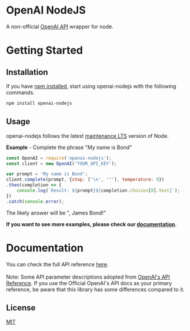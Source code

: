 # OpenAI NodeJS

A non-official [OpenAI API](https://beta.openai.com/docs/api-reference/introduction) wrapper for node.

# Getting Started

## Installation

If you have [npm installed](https://www.npmjs.com/get-npm), start using openai-nodejs with the following commands.

```bash
npm install openai-nodejs
```

## Usage

openai-nodejs follows the latest [maintenance LTS](https://github.com/nodejs/Release#release-schedule) version of Node.

**Example** - Complete the phrase "My name is Bond"

```js
const OpenAI = require('openai-nodejs');
const client = new OpenAI('YOUR_API_KEY');

var prompt = 'My name is Bond';
client.complete(prompt, {stop: ['\n', '"'], temperature: 0})
.then(completion => {
    console.log(`Result: ${prompt}${completion.choices[0].text}`);
})
.catch(console.error);
```

The likely answer will be ", James Bond!"

__If you want to see more examples, please check our [documentation](https://useems.github.io/openai-nodejs/).__

# Documentation

You can check the full API reference [here](https://useems.github.io/openai-nodejs/).
\
\
Note: Some API parameter descriptions adopted from [OpenAI's API Reference](https://beta.openai.com/docs/api-reference). If you use the Official OpenAI's API docs as your primary reference, be aware that this library has some differences compared to it.

## License
[MIT](https://github.com/Useems/openai-nodejs/tree/main/LICENSE)